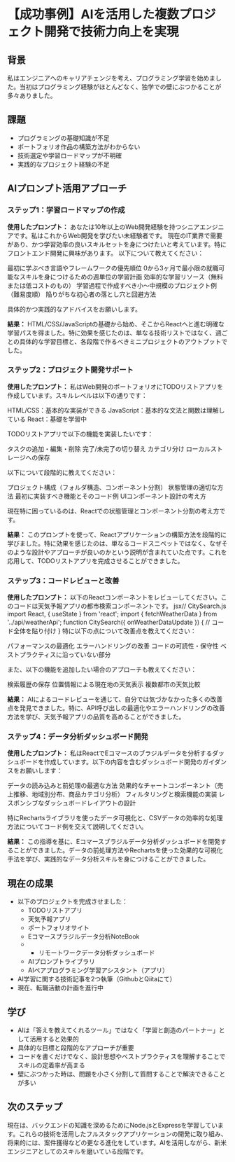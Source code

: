 # 【成功事例】AIを活用した複数プロジェクト開発で技術力向上を実現

## 背景
私はエンジニアへのキャリアチェンジを考え、プログラミング学習を始めました。当初はプログラミング経験がほとんどなく、独学での壁にぶつかることが多々ありました。

## 課題
- プログラミングの基礎知識が不足
- ポートフォリオ作品の構築方法がわからない
- 技術選定や学習ロードマップが不明確
- 実践的なプロジェクト経験の不足

## AIプロンプト活用アプローチ

### ステップ1：学習ロードマップの作成

**使用したプロンプト：**
あなたは10年以上のWeb開発経験を持つシニアエンジニアです。私はこれからWeb開発を学びたい未経験者です。
現在のIT業界で需要があり、かつ学習効率の良いスキルセットを身につけたいと考えています。特にフロントエンド開発に興味があります。
以下について教えてください：

最初に学ぶべき言語やフレームワークの優先順位
0から3ヶ月で最小限の就職可能なスキルを身につけるための週単位の学習計画
効率的な学習リソース（無料または低コストのもの）
学習過程で作成すべき小〜中規模のプロジェクト例（難易度順）
陥りがちな初心者の落とし穴と回避方法

具体的かつ実践的なアドバイスをお願いします。

**結果：**
HTML/CSS/JavaScriptの基礎から始め、そこからReactへと進む明確な学習パスを得ました。特に効果を感じたのは、単なる技術リストではなく、週ごとの具体的な学習目標と、各段階で作るべきミニプロジェクトのアウトプットでした。

### ステップ2：プロジェクト開発サポート

**使用したプロンプト：**
私はWeb開発のポートフォリオにTODOリストアプリを作成しています。スキルレベルは以下の通りです：

HTML/CSS：基本的な実装ができる
JavaScript：基本的な文法と関数は理解している
React：基礎を学習中

TODOリストアプリで以下の機能を実装したいです：

タスクの追加・編集・削除
完了/未完了の切り替え
カテゴリ分け
ローカルストレージへの保存

以下について段階的に教えてください：

プロジェクト構成（フォルダ構造、コンポーネント分割）
状態管理の適切な方法
最初に実装すべき機能とそのコード例
UIコンポーネント設計の考え方

現在特に困っているのは、Reactでの状態管理とコンポーネント分割の考え方です。

**結果：**
このプロンプトを使って、Reactアプリケーションの構築方法を段階的に学びました。特に効果を感じたのは、単なるコードスニペットではなく、なぜそのような設計やアプローチが良いのかという説明が含まれていた点です。これを応用して、TODOリストアプリを完成させることができました。

### ステップ3：コードレビューと改善

**使用したプロンプト：**
以下のReactコンポーネントをレビューしてください。このコードは天気予報アプリの都市検索コンポーネントです。
jsx// CitySearch.js
import React, { useState } from 'react';
import { fetchWeatherData } from '../api/weatherApi';
function CitySearch({ onWeatherDataUpdate }) {
  // コード全体を貼り付け
}
特に以下の点について改善点を教えてください：

パフォーマンスの最適化
エラーハンドリングの改善
コードの可読性・保守性
ベストプラクティスに沿っていない部分

また、以下の機能を追加したい場合のアプローチも教えてください：

検索履歴の保存
位置情報による現在地の天気表示
複数都市の天気比較


**結果：**
AIによるコードレビューを通じて、自分では気づかなかった多くの改善点を発見できました。特に、API呼び出しの最適化やエラーハンドリングの改善方法を学び、天気予報アプリの品質を高めることができました。

### ステップ4：データ分析ダッシュボード開発

**使用したプロンプト：**
私はReactでEコマースのブラジルデータを分析するダッシュボードを作成しています。以下の内容を含むダッシュボード開発のガイダンスをお願いします：

データの読み込みと前処理の最適な方法
効果的なチャートコンポーネント（売上推移、地域別分布、商品カテゴリ分析）
フィルタリングと検索機能の実装
レスポンシブなダッシュボードレイアウトの設計

特にRechartsライブラリを使ったデータ可視化と、CSVデータの効率的な処理方法についてコード例を交えて説明してください。

**結果：**
この指導を基に、Eコマースブラジルデータ分析ダッシュボードを開発することができました。データの前処理方法やRechartsを使った効果的な可視化手法を学び、実践的なデータ分析スキルを身につけることができました。

## 現在の成果
- 以下のプロジェクトを完成させました：
  - TODOリストアプリ
  - 天気予報アプリ
  - ポートフォリオサイト
  - Eコマースブラジルデータ分析NoteBook
  -  - リモートワークデータ分析ダッシュボード
  - AIプロンプトライブラリ
  - AIペアプログラミング学習アシスタント（アプリ）
- AI学習に関する技術記事を2つ執筆（GithubとQiitaにて）
- 現在、転職活動の計画を進行中

## 学び
- AIは「答えを教えてくれるツール」ではなく「学習と創造のパートナー」として活用すると効果的
- 具体的な目標と段階的なアプローチが重要
- コードを書くだけでなく、設計思想やベストプラクティスを理解することでスキルの定着率が高まる
- 壁にぶつかった時は、問題を小さく分割して質問することで解決できることが多い

## 次のステップ
現在は、バックエンドの知識を深めるためにNode.jsとExpressを学習しています。これらの技術を活用したフルスタックアプリケーションの開発に取り組み、将来的には、案件獲得などの更なる進化をしています。AIを活用しながら、新米エンジニアとしてのスキルを磨いている段階です。
